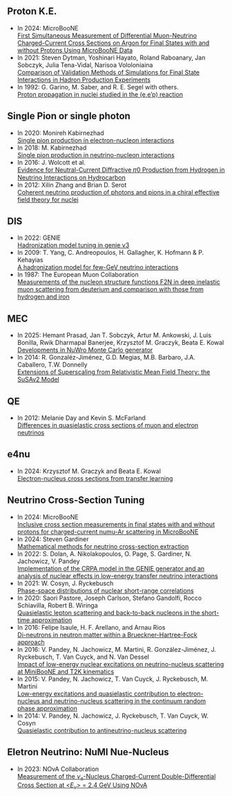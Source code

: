 ## Proton K.E.
- In 2024: MicroBooNE <br />[First Simultaneous Measurement of Differential Muon-Neutrino Charged-Current Cross Sections on Argon for Final States with and without Protons Using MicroBooNE Data](https://journals.aps.org/prl/abstract/10.1103/PhysRevLett.133.041801)
- In 2021: Steven Dytman, Yoshinari Hayato, Roland Raboanary, Jan Sobczyk, Julia Tena-Vidal, Narisoa Vololoniaina <br />[Comparison of Validation Methods of Simulations for Final State Interactions in Hadron Production Experiments](https://arxiv.org/abs/2103.07535)
- In 1992: G. Garino, M. Saber, and R. E. Segel with others.<br > [Proton propagation in nuclei studied in the (e,e’p) reaction](https://journals.aps.org/prc/abstract/10.1103/PhysRevC.45.780)
## Single Pion or single photon
- In 2020: Monireh Kabirnezhad  <br> [Single pion production in electron-nucleon interactions](https://journals.aps.org/prd/pdf/10.1103/PhysRevD.102.053009)
- In 2018: M. Kabirnezhad <br> [Single pion production in neutrino-nucleon interactions](https://journals.aps.org/prd/pdf/10.1103/PhysRevD.97.013002)
- In 2016: J. Wolcott et al. <br />[Evidence for Neutral-Current Diffractive 𝜋0 Production from Hydrogen in Neutrino Interactions on Hydrocarbon](https://journals.aps.org/prl/abstract/10.1103/PhysRevLett.117.111801)
- In 2012: Xilin Zhang and Brian D. Serot <br> [Coherent neutrino production of photons and pions in a chiral effective field theory for nuclei](https://journals.aps.org/prc/abstract/10.1103/PhysRevC.86.035504)

## DIS
- In 2022: GENIE <br>  [Hadronization model tuning in genie v3](https://journals.aps.org/prd/abstract/10.1103/PhysRevD.105.012009)
- In 2009: T. Yang, C. Andreopoulos, H. Gallagher, K. Hofmann & P. Kehayias <br> [A hadronization model for few-GeV neutrino interactions](https://link.springer.com/article/10.1140/epjc/s10052-009-1094-z)
- In 1987: The European Muon Collaboration <br> [Measurements of the nucleon structure functions F2N in deep inelastic muon scattering from deuterium and comparison with those from hydrogen and iron](https://www.sciencedirect.com/science/article/abs/pii/0550321387900903?via=ihub)

## MEC
- In 2025: Hemant Prasad, Jan T. Sobczyk, Artur M. Ankowski, J. Luis Bonilla, Rwik Dharmapal Banerjee, Krzysztof M. Graczyk, Beata E. Kowal <br />[Developments in NuWro Monte Carlo generator](https://arxiv.org/abs/2501.11470)
- In 2014: R. Gonzaléz-Jiménez, G.D. Megias, M.B. Barbaro, J.A. Caballero, T.W. Donnelly <br> [Extensions of Superscaling from Relativistic Mean Field Theory: the SuSAv2 Model](https://arxiv.org/abs/1407.8346)

## QE
- In 2012:  Melanie Day and Kevin S. McFarland<br /> [Differences in quasielastic cross sections of muon and electron neutrinos](https://journals.aps.org/prd/abstract/10.1103/PhysRevD.86.053003)

## e4nu

- In 2024: Krzysztof M. Graczyk and Beata E. Kowal <br> [Electron-nucleus cross sections from transfer learning](https://arxiv.org/pdf/2408.09936)

## Neutrino Cross-Section Tuning 
- In 2024: MicroBooNE <br> [Inclusive cross section measurements in final states with and without protons for charged-current numu-Ar scattering in MicroBooNE](https://journals.aps.org/prd/abstract/10.1103/PhysRevD.110.013006)
- In 2024: Steven Gardiner <br> [Mathematical methods for neutrino cross-section extraction](https://arxiv.org/abs/2401.04065)
- In 2022: S. Dolan, A. Nikolakopoulos, O. Page, S. Gardiner, N. Jachowicz, V. Pandey <br> [Implementation of the CRPA model in the GENIE generator and an analysis of nuclear effects in low-energy transfer neutrino interactions](https://arxiv.org/pdf/2110.14601)
- In 2021: W. Cosyn, J. Ryckebusch <br> [Phase-space distributions of nuclear short-range correlations](https://arxiv.org/pdf/2106.01249)
- In 2020: Saori Pastore, Joseph Carlson, Stefano Gandolfi, Rocco Schiavilla, Robert B. Wiringa <br> [Quasielastic lepton scattering and back-to-back nucleons in the short-time approximation](https://arxiv.org/abs/1909.06400)
- In 2016: Felipe Isaule, H. F. Arellano, and Arnau Rios <br> [Di-neutrons in neutron matter within a Brueckner-Hartree-Fock approach](https://journals.aps.org/prc/abstract/10.1103/PhysRevC.94.034004)
- In 2016:   V. Pandey, N. Jachowicz, M. Martini, R. González-Jiménez, J. Ryckebusch, T. Van Cuyck, and N. Van Dessel   <br> [Impact of low-energy nuclear excitations on neutrino-nucleus scattering
at MiniBooNE and T2K kinematics](https://journals.aps.org/prc/pdf/10.1103/PhysRevC.94.054609?casa_token=-xeanjtjFtMAAAAA%3ALrLUOFDbxQE77GiL2T3rJHM4evAFT-hx0hUB-efTR1uYXneT8rJmONewHjma3huvj4VQhcodWmbD-GLd)
- In 2015: V. Pandey, N. Jachowicz, T. Van Cuyck, J. Ryckebusch, M. Martini <br> [Low-energy excitations and quasielastic contribution to electron-nucleus and neutrino-nucleus scattering in the continuum random phase approximation](https://arxiv.org/abs/1412.4624)
- In 2014: V. Pandey, N. Jachowicz, J. Ryckebusch, T. Van Cuyck, W. Cosyn <br>[Quasielastic contribution to antineutrino-nucleus scattering](https://arxiv.org/abs/1310.6885)

## Eletron Neutrino:  NuMI  Nue-Nucleus 
- In 2023: NOvA Collaboration <br> [Measurement of the $`\nu_e`$-Nucleus Charged-Current Double-Differential Cross Section at <$`E_\nu`$> = 2.4 GeV Using NOvA](https://journals.aps.org/prl/pdf/10.1103/PhysRevLett.130.051802)
